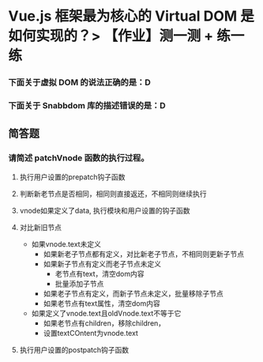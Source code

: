 # Vue.js 框架最为核心的 Virtual DOM 是如何实现的？> 【作业】测一测 + 练一练

### 下面关于虚拟 DOM 的说法正确的是：D
### 下面关于 Snabbdom 库的描述错误的是：D

## 简答题
### 请简述 patchVnode 函数的执行过程。
1. 执行用户设置的prepatch钩子函数
2. 判断新老节点是否相同，相同则直接返还，不相同则继续执行
3. vnode如果定义了data, 执行模块和用户设置的钩子函数
4. 对比新旧节点
   + 如果vnode.text未定义
        - 如果新老子节点都有定义，对比新老子节点，不相同则更新子节点
        - 如果新子节点有定义而老子节点未定义
            + 老节点有text，清空dom内容
            + 批量添加子节点
        - 如果老子节点有定义，而新子节点未定义，批量移除子节点
        - 如果老节点有text属性，清空dom内容
   + 如果定义了vnode.text且oldVnode.text不等于它
        - 如果老节点有children，移除children，
        - 设置textCOntent为vnode.text

5. 执行用户设置的postpatch钩子函数